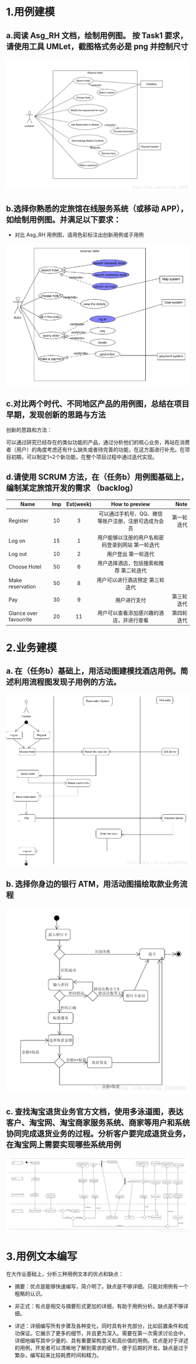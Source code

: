 # 1.用例建模
## a.阅读 Asg_RH 文档，绘制用例图。 按 Task1 要求，请使用工具 UMLet，截图格式务必是 png 并控制尺寸
 ![image](https://github.com/Boyce-Lee/Boyce-Lee.github.io/blob/master/media/img/15331146_homework_4_1.png)
 
## b.选择你熟悉的定旅馆在线服务系统（或移动 APP），如绘制用例图。并满足以下要求：
- 对比 Asg_RH 用例图，请用色彩标注出创新用例或子用例

![image](https://github.com/Boyce-Lee/Boyce-Lee.github.io/blob/master/media/img/15331146_homework_4_2.png)

## c.对比两个时代、不同地区产品的用例图，总结在项目早期，发现创新的思路与方法
创新的思路和方法：

可以通过研究已经存在的类似功能的产品，通过分析他们的核心业务，再站在消费者（用户）的角度考虑还有什么缺失或者待完善的功能，在这方面进行补充。在项目初期，可以制定1~2个新功能，在整个项目过程中通过迭代实现。

## d.请使用 SCRUM 方法，在（任务b）用例图基础上，编制某定旅馆开发的需求 （backlog）

|Name|	Imp	|Est(week)	|How to preview	|Note|
|- | :-: | :-: | :-: | -: 
|Register	|10	|3	|可以通过手机号、QQ、微信等账户注册，注册可选成为会员	|第一轮迭代|
|Log on	|15	|1	|用户能够以注册的用户名和密码登录到网站	第一轮迭代|
|Log out	|10	|2	|用户登出	第一轮迭代|
|Choose Hotel	|50	|6	|用户选择酒店，包括搜索和推荐	第二轮迭代|
|Make reservation	|50	|8	|用户可以进行酒店预定	第三轮迭代|
|Pay	|30|	9	|用户进行支付	|第三轮迭代|
|Glance over favourrite	|20	|11|	用户可以查看添加感兴趣的酒店，并进行查看	|第四轮迭代|

# 2.业务建模
## a. 在（任务b）基础上，用活动图建模找酒店用例。简述利用流程图发现子用例的方法。
![image](https://github.com/Boyce-Lee/Boyce-Lee.github.io/blob/master/media/img/15331146_homework_4_3.png)

## b. 选择你身边的银行 ATM，用活动图描绘取款业务流程

![image](https://github.com/Boyce-Lee/Boyce-Lee.github.io/blob/master/media/img/15331146_homework_4_4.png)

## c. 查找淘宝退货业务官方文档，使用多泳道图，表达客户、淘宝网、淘宝商家服务系统、商家等用户和系统协同完成退货业务的过程。分析客户要完成退货业务，在淘宝网上需要实现哪些系统用例

![image](https://github.com/Boyce-Lee/Boyce-Lee.github.io/blob/master/media/img/15331146_homework_4_5.png)

# 3.用例文本编写
在大作业基础上，分析三种用例文本的优点和缺点：
+ 摘要：优点是能够快速编写，简介明了。缺点是不够详细，只能对用例有一个粗略的认识。

+ 非正式：有点是相交与摘要形式更加的详细，有助于用例分析。缺点是不够详细。

+ 详述：详细编写所有步骤及各种变化，同时具有补充部分，比如前置条件和成功保证。它展示了更多的细节，并且更为深入。需要在第一次需求讨论会中，详细地编写其中少量的、具有重要架构意义和高价值的用例。优点是对于详述的用例，开发者可以清晰地了解到需求的细节，便于后期的开发。缺点是过于繁杂，编写起来比较耗费时间和精力。

